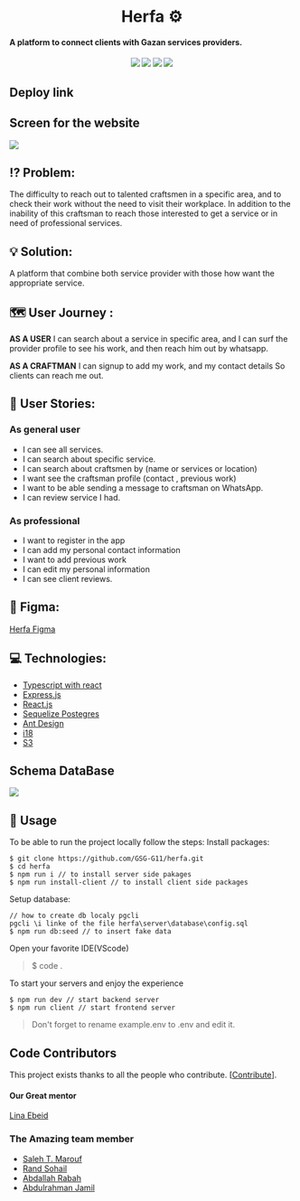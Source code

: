 <h1 align="center">Herfa ⚙️</h1>

<h4> A platform to connect clients with Gazan services providers.<h4/>
  
<p align="center">
    <img src="https://badgen.net/badge/React/v.18.0.0/blue" />
    <img src="https://badgen.net/badge/React Router Dom/v.6.3.0/e63f4c" />
    <img src="https://badgen.net/badge/Express/v.4.17.3/259dff" />
<img src="https://badgen.net/badge/Sequelize/v.6.19.0/blue" />
</p>

    
## Deploy link 
    
## Screen for the website
![](https://i.imgur.com/VkqOtp6.png)
 
## :interrobang: Problem:
The difficulty to reach out to talented craftsmen in a specific area, and to check their work without the need to visit their workplace. 
In addition to the inability of this craftsman to reach those interested to get a service or in need of professional services.

## 💡 Solution:
A platform that combine both service provider with those how want the appropriate service.

## :world_map: User Journey :
**AS A USER**
I can search about a service in specific area, and I can surf the provider profile to see his work, and then reach him out by whatsapp.

**AS A CRAFTMAN**
I can signup to add my work, and my contact details So clients can reach me out.

## :bookmark_tabs: User Stories:

### As general user 

- I can see all services.
- I can search about specific service.
- I can search about craftsmen by (name or services or location)
- I want see the craftsman profile (contact , previous work)
- I want to be able sending a message to craftsman on WhatsApp.
- I can review service I had.

 
### As professional
- I want to register in the app 
- I can add my personal contact information
- I want to add previous work
- I can edit my personal information 
- I can see client reviews.
    
## :art: Figma:
[Herfa Figma](https://www.figma.com/file/fBAwegsjOdayjGwoMrFs3G/Herfa)

## :computer: Technologies:
- [Typescript with react](https://www.typescriptlang.org/docs/handbook/react.html)
- [Express.js](https://expressjs.com/) 
- [React.js](https://reactjs.org/)
- [Sequelize Postegres](https://sequelize.org/docs/v6/getting-started/)
- [Ant Design ](https://ant.design/)
- [i18](https://react.i18next.com/) 
- [S3](https://aws.amazon.com/s3/)

## Schema DataBase
![](https://i.imgur.com/7z4wuSw.png)


    
## 🚀 Usage

To be able to run the project locally follow the steps: 
Install packages:
```javascript=
$ git clone https://github.com/GSG-G11/herfa.git
$ cd herfa
$ npm run i // to install server side pakages
$ npm run install-client // to install client side packages 
```

Setup database:
```
// how to create db localy pgcli 
pgcli \i linke of the file herfa\server\database\config.sql
$ npm run db:seed // to insert fake data    
```
Open your favorite IDE(VScode)
> $ code .

To start your servers and enjoy the experience 
```
$ npm run dev // start backend server
$ npm run client // start frontend server
```    
> Don't forget to rename example.env to .env and edit it.


    
## Code Contributors

This project exists thanks to all the people who contribute. [[Contribute](https://github.com/GSG-G11/herfa/graphs/contributors)].

#### Our Great mentor 
[Lina Ebeid](https://github.com/LinaYahya)
### The Amazing team member

- [Saleh T. Marouf](https://github.com/devstm)
- [Rand Sohail](https://github.com/RandSohail)
- [Abdallah Rabah](https://github.com/AbdallahGot)
- [Abdulrahman Jamil](https://github.com/abdulrahman-2020)
